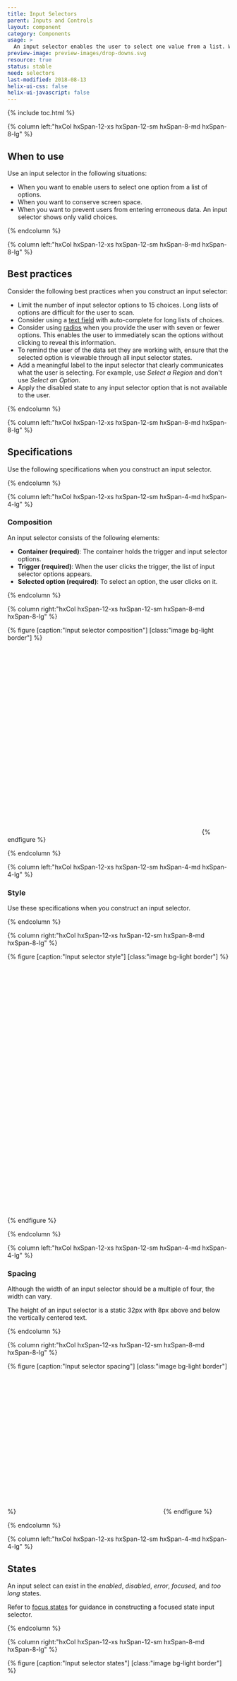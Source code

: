 ```yaml
---
title: Input Selectors
parent: Inputs and Controls
layout: component
category: Components
usage: >
  An input selector enables the user to select one value from a list. When the input selector is inactive, it displays a single value. When the input selector is activated by the user, it displays a list of values from which the user can choose.
preview-image: preview-images/drop-downs.svg
resource: true
status: stable
need: selectors
last-modified: 2018-08-13
helix-ui-css: false
helix-ui-javascript: false
---
```


{% include toc.html %}

<section class="static-section" markdown="1">

<div class="hxRow"  markdown="1">

{% column left:"hxCol hxSpan-12-xs hxSpan-12-sm hxSpan-8-md hxSpan-8-lg" %}

## When to use

Use an input selector in the following situations:

- When you want to enable users to select one option from a list of options.
- When you want to conserve screen space.
- When you want to prevent users from entering erroneous data. An input selector shows only valid choices.

{% endcolumn %}

</div>

</section>

<section class="static-section" markdown="1">

<div class="hxRow"  markdown="1">

{% column left:"hxCol hxSpan-12-xs hxSpan-12-sm hxSpan-8-md hxSpan-8-lg" %}

## Best practices

Consider the following best practices when you construct an input selector:

- Limit the number of input selector options to 15 choices. Long lists of options are difficult for the user to scan.
- Consider using a [text field]({{site.baseurl}}/components/text-fields.html) with auto-complete for long lists of choices.
- Consider using [radios]({{site.baseurl}}/components/radio-buttons.html) when you provide the user with seven or fewer options. This enables the user to immediately scan the options without clicking to reveal this information.
- To remind the user of the data set they are working with, ensure that the selected option is viewable through all input selector states.
- Add a meaningful label to the input selector that clearly communicates what the user is selecting. For example, use *Select a Region* and don't use *Select an Option*.
- Apply the disabled state to any input selector option that is not available to the user.

{% endcolumn %}

</div>

</section>

<section class="static-section" markdown="1">

<div class="hxRow"  markdown="1">

{% column left:"hxCol hxSpan-12-xs hxSpan-12-sm hxSpan-8-md hxSpan-8-lg" %}

## Specifications

Use the following specifications when you construct an input selector.

{% endcolumn %}

</div>

</section>

<section class="static-section" markdown="1">

<div class="hxRow"  markdown="1">

{% column left:"hxCol hxSpan-12-xs hxSpan-12-sm hxSpan-4-md hxSpan-4-lg" %}

### Composition

An input selector consists of the following elements:

- **Container (required)**: The container holds the trigger and input selector options.
- **Trigger (required)**: When the user clicks the trigger, the list of input selector options appears.
- **Selected option (required)**: To select an option, the user clicks on it.

{% endcolumn %}

{% column right:"hxCol hxSpan-12-xs hxSpan-12-sm hxSpan-8-md hxSpan-8-lg" %}

{% figure [caption:"Input selector composition"] [class:"image bg-light border"] %}
<embed src="{{site.url}}/assets/images/components/inputs-and-controls/input-selectors/inputselector-composition.png" width="437"/>
{% endfigure %}

{% endcolumn %}

</div>

</section>

<section class="static-section" markdown="1">

<div class="hxRow"  markdown="1">

{% column left:"hxCol hxSpan-12-xs hxSpan-12-sm hxSpan-4-md hxSpan-4-lg" %}

### Style

Use these specifications when you construct an input selector.

{% endcolumn %}

{% column right:"hxCol hxSpan-12-xs hxSpan-12-sm hxSpan-8-md hxSpan-8-lg" %}

{% figure [caption:"Input selector style"] [class:"image bg-light border"] %}
<embed src="{{site.url}}/assets/images/components/inputs-and-controls/input-selectors/inputselector-style.png" width="580"/>
{% endfigure %}

{% endcolumn %}

</div>

</section>

<section class="static-section" markdown="1">

<div class="hxRow"  markdown="1">

{% column left:"hxCol hxSpan-12-xs hxSpan-12-sm hxSpan-4-md hxSpan-4-lg" %}

### Spacing

Although the width of an input selector should be a multiple of four, the width can vary.

The height of an input selector is a static 32px with 8px above and below the vertically centered text.

{% endcolumn %}

{% column right:"hxCol hxSpan-12-xs hxSpan-12-sm hxSpan-8-md hxSpan-8-lg" %}

{% figure [caption:"Input selector spacing"] [class:"image bg-light border"] %}
<embed src="{{site.url}}/assets/images/components/inputs-and-controls/input-selectors/inputselector-spacing.png" width="326"/>
{% endfigure %}

{% endcolumn %}

</div>

</section>

<section class="static-section" markdown="1">

<div class="hxRow"  markdown="1">

{% column left:"hxCol hxSpan-12-xs hxSpan-12-sm hxSpan-4-md hxSpan-4-lg" %}

## States

An input select can exist in the *enabled*, *disabled*, *error*, *focused*, and *too long* states.

Refer to [focus states]({{site.baseurl}}/style/focus-states.html) for guidance in constructing a focused state input selector.

{% endcolumn %}

{% column right:"hxCol hxSpan-12-xs hxSpan-12-sm hxSpan-8-md hxSpan-8-lg" %}

{% figure [caption:"Input selector states"] [class:"image bg-light border"] %}
<embed src="{{site.url}}/assets/images/components/inputs-and-controls/input-selectors/inputselector-states.png" width="527"/>
{% endfigure %}

{% endcolumn %}

</div>

</section>

<section class="static-section" markdown="1">

<div class="hxRow"  markdown="1">

{% column left:"hxCol hxSpan-12-xs hxSpan-12-sm hxSpan-4-md hxSpan-4-lg" %}

When the selection is too long for the container, the selection trigger overlays the text. This also applies to disabled states where the icon background takes on the disabled color.

{% endcolumn %}

{% column right:"hxCol hxSpan-12-xs hxSpan-12-sm hxSpan-8-md hxSpan-8-lg" %}

{% figure [caption:"Input selector too long state"] [class:"image bg-light border"] %}
<embed src="{{site.url}}/assets/images/components/inputs-and-controls/input-selectors/inputselector-states-toomany.png" width="326"/>
{% endfigure %}

{% endcolumn %}

</div>

</section>
